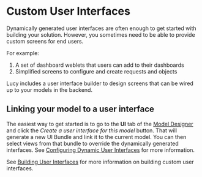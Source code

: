

# Custom User Interfaces
Dynamically generated user interfaces are often enough to get started with building your solution.
However, you sometimes need to be able to provide custom screens for end users.

For example:

1. A set of dashboard weblets that users can add to their dashboards
2. Simplified screens to configure and create requests and objects

Lucy includes a user interface builder to design screens that can be wired up to your models in the backend.

<a name='linkuimodel'></a>

## Linking your model to a user interface
The easiest way to get started is to go to the **UI** tab of the [Model Designer](model-designer) and click the *Create a user interface for this model* button. That will generate a new UI Bundle and link it to the current model. You can then select views from that bundle to override the dynamically generated interfaces. See [Configuring Dynamic User Interfaces](dynamicuis.md#configdynuis) for more information.

See [Building User Interfaces](uis.md#uis) for more information on building custom user interfaces.